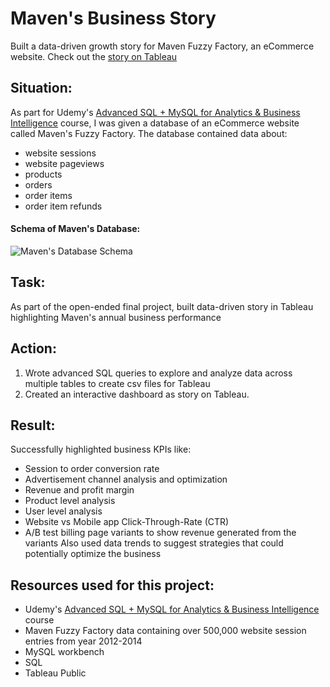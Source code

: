 # Maven's Business Story
Built a data-driven growth story for Maven Fuzzy Factory, an eCommerce website. Check out the [story on Tableau](https://public.tableau.com/profile/shafin.mohammed#!/vizhome/MavenFuzzyFactorySalesReport2014part4butterfly/Story?publish=yes)

## Situation:
As part for Udemy's [Advanced SQL + MySQL for Analytics & Business Intelligence](https://www.udemy.com/course/advanced-sql-mysql-for-analytics-business-intelligence/)
course, I was given a database of an eCommerce website called Maven's Fuzzy Factory. 
The database contained data about:
- website sessions
- website pageviews
- products
- orders
- order items
- order item refunds

#### Schema of Maven's Database:
![Maven's Database Schema]()

## Task:
As part of the open-ended final project, built data-driven story in Tableau highlighting Maven's annual business performance


## Action:
1. Wrote advanced SQL queries to explore and analyze data across multiple tables to create csv files for Tableau
2. Created an interactive dashboard as story on Tableau. 

## Result:
Successfully highlighted business KPIs like:
- Session to order conversion rate
- Advertisement channel analysis and optimization
- Revenue and profit margin
- Product level analysis
- User level analysis
- Website vs Mobile app Click-Through-Rate (CTR)
- A/B test billing page variants to show revenue generated from the variants
Also used data trends to suggest strategies that could potentially optimize the business

## Resources used for this project:
* Udemy's  [Advanced SQL + MySQL for Analytics & Business Intelligence](https://www.udemy.com/course/advanced-sql-mysql-for-analytics-business-intelligence/)
course
* Maven Fuzzy Factory data containing over 500,000 website session entries from year 2012-2014 
* MySQL workbench
* SQL
* Tableau Public

